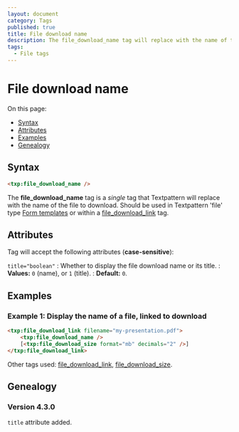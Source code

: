 ```yaml
---
layout: document
category: Tags
published: true
title: File download name
description: The file_download_name tag will replace with the name of the file to download.
tags:
  - File tags
---
```


# File download name

On this page:

* [Syntax](#syntax)
* [Attributes](#attributes)
* [Examples](#examples)
* [Genealogy](#genealogy)

## Syntax

~~~ html
<txp:file_download_name />
~~~

The **file_download_name** tag is a *single* tag that Textpattern will replace with the name of the file to download. Should be used in Textpattern 'file' type [Form templates](http://docs.textpattern.io/themes/form-templates-explained) or within a [file_download_link](file_download_link) tag.

## Attributes

Tag will accept the following attributes (**case-sensitive**):

`title="boolean"`
: Whether to display the file download name or its title.
: **Values:** `0` (name), or `1` (title).
: **Default:** `0`.

## Examples

### Example 1: Display the name of a file, linked to download

~~~ html
<txp:file_download_link filename="my-presentation.pdf">
    <txp:file_download_name />
    [<txp:file_download_size format="mb" decimals="2" />]
</txp:file_download_link>
~~~

Other tags used: [file_download_link](file_download_link), [file_download_size](file_download_size).

## Genealogy

### Version 4.3.0

`title` attribute added.
